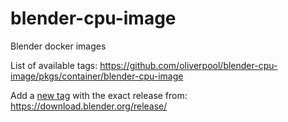 # blender-cpu-image
Blender docker images

List of available tags: https://github.com/oliverpool/blender-cpu-image/pkgs/container/blender-cpu-image

Add a [new tag](https://github.com/oliverpool/blender-cpu-image/releases/new) with the exact release from: https://download.blender.org/release/
